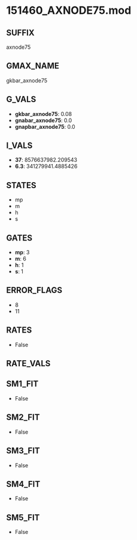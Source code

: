 # 151460_AXNODE75.mod

## SUFFIX

axnode75

## GMAX_NAME

gkbar_axnode75

## G_VALS

- **gkbar_axnode75**: 0.08
- **gnabar_axnode75**: 0.0
- **gnapbar_axnode75**: 0.0

## I_VALS

- **37**: 8576637982.209543
- **6.3**: 341279941.4885426

## STATES

- mp
- m
- h
- s

## GATES

- **mp**: 3
- **m**: 6
- **h**: 1
- **s**: 1

## ERROR_FLAGS

- 8
- 11

## RATES

- False

## RATE_VALS


## SM1_FIT

- False

## SM2_FIT

- False

## SM3_FIT

- False

## SM4_FIT

- False

## SM5_FIT

- False

